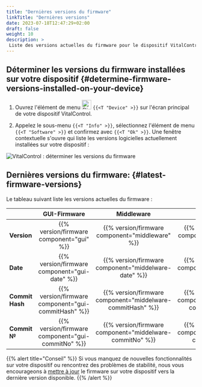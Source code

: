 ```yaml
---
title: "Dernières versions du firmware"
linkTitle: "Dernières versions"
date: 2023-07-18T12:47:29+02:00
draft: false
weight: 10
description: >
 Liste des versions actuelles du firmware pour le dispositif VitalControl.
---
```


## Déterminer les versions du firmware installées sur votre dispositif {#determine-firmware-versions-installed-on-your-device}

1. Ouvrez l'élément de menu <img src="/icons/device.svg" width="25" align="bottom" alt="Dispositif" /> `{{<T "Device" >}}` sur l'écran principal de votre dispositif VitalControl.

2. Appelez le sous-menu `{{<T "Info" >}}`, sélectionnez l'élément de menu `{{<T "Software" >}}` et confirmez avec `{{<T "Ok" >}}`. Une fenêtre contextuelle s'ouvre qui liste les versions logicielles actuellement installées sur votre dispositif :

![VitalControl : déterminer les versions du firmware](../images/firmware-versions.png "Afficher les versions du firmware")

## Dernières versions du firmware: {#latest-firmware-versions}

Le tableau suivant liste les versions actuelles du firmware :

|                 | GUI-Firmware  | Middleware  | Bootloader |
|-----------------|:-------------:|:-----------:|:----------:|
| **Version**     | {{% version/firmware component="gui" %}} | {{% version/firmware component="middleware" %}} | {{% version/firmware component="bootloader" %}} |
| **Date**       | {{% version/firmware component="gui-date" %}} | {{% version/firmware component="middelware-date" %}} | {{% version/firmware component="bootloader-date" %}} |
| **Commit Hash** | {{% version/firmware component="gui-commitHash" %}} | {{% version/firmware component="middelware-commitHash" %}} |  {{% version/firmware component="bootloader-commitHash" %}} |
| **Commit №**    | {{% version/firmware component="gui-commitNo" %}} | {{% version/firmware component="middelware-commitNo" %}} | {{% version/firmware component="bootloader-commitNo" %}}|

{{% alert title="Conseil" %}}
Si vous manquez de nouvelles fonctionnalités sur votre dispositif ou rencontrez des problèmes de stabilité, nous vous encourageons à [mettre à jour](../update/) le firmware sur votre dispositif vers la dernière version disponible.
{{% /alert %}}


